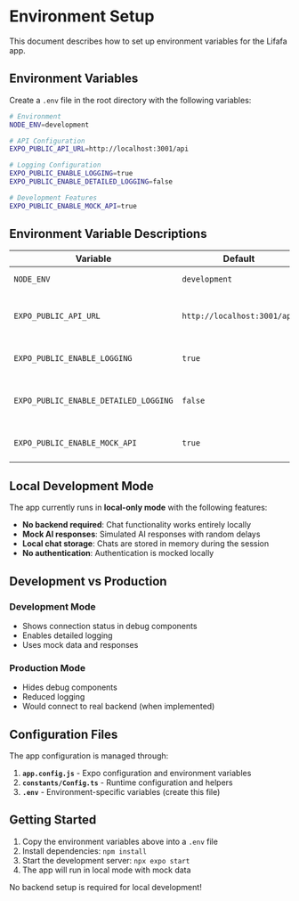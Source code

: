 # Environment Setup

This document describes how to set up environment variables for the Lifafa app.

## Environment Variables

Create a `.env` file in the root directory with the following variables:

```bash
# Environment
NODE_ENV=development

# API Configuration
EXPO_PUBLIC_API_URL=http://localhost:3001/api

# Logging Configuration  
EXPO_PUBLIC_ENABLE_LOGGING=true
EXPO_PUBLIC_ENABLE_DETAILED_LOGGING=false

# Development Features
EXPO_PUBLIC_ENABLE_MOCK_API=true
```

## Environment Variable Descriptions

| Variable | Default | Description |
|----------|---------|-------------|
| `NODE_ENV` | `development` | Environment mode |
| `EXPO_PUBLIC_API_URL` | `http://localhost:3001/api` | Backend API URL (not used in local mode) |
| `EXPO_PUBLIC_ENABLE_LOGGING` | `true` | Enable console logging |
| `EXPO_PUBLIC_ENABLE_DETAILED_LOGGING` | `false` | Enable detailed debug logging |
| `EXPO_PUBLIC_ENABLE_MOCK_API` | `true` | Enable mock API responses |

## Local Development Mode

The app currently runs in **local-only mode** with the following features:

- **No backend required**: Chat functionality works entirely locally
- **Mock AI responses**: Simulated AI responses with random delays
- **Local chat storage**: Chats are stored in memory during the session
- **No authentication**: Authentication is mocked locally

## Development vs Production

### Development Mode
- Shows connection status in debug components
- Enables detailed logging
- Uses mock data and responses

### Production Mode  
- Hides debug components
- Reduced logging
- Would connect to real backend (when implemented)

## Configuration Files

The app configuration is managed through:

1. **`app.config.js`** - Expo configuration and environment variables
2. **`constants/Config.ts`** - Runtime configuration and helpers
3. **`.env`** - Environment-specific variables (create this file)

## Getting Started

1. Copy the environment variables above into a `.env` file
2. Install dependencies: `npm install`
3. Start the development server: `npx expo start`
4. The app will run in local mode with mock data

No backend setup is required for local development! 